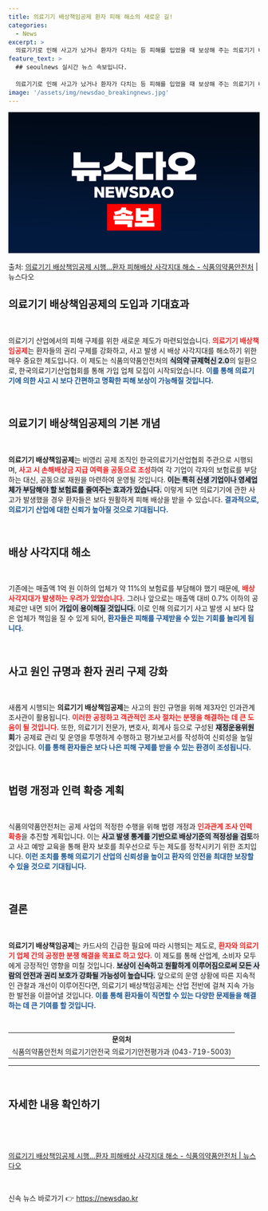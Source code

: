 ```yaml
---
title: 의료기기 배상책임공제 환자 피해 해소의 새로운 길!
categories:
  - News
excerpt: >
  의료기기로 인해 사고가 났거나 환자가 다치는 등 피해를 입었을 때 보상해 주는 의료기기 배상책임공제가 새로 …
feature_text: >
  ## seoulnews 실시간 뉴스 속보입니다.

  의료기기로 인해 사고가 났거나 환자가 다치는 등 피해를 입었을 때 보상해 주는 의료기기 배상책임공제가 새로 …
image: '/assets/img/newsdao_breakingnews.jpg'
---
```


![뉴스다오 속보](/assets/img/newsdao_breakingnews.jpg)

<p>출처: <a href="https://newsdao.kr/2701" rel="dofollow">의료기기 배상책임공제 시행…환자 피해배상 사각지대 해소 - 식품의약품안전처</a> | 뉴스다오</p>

<h2 data-ke-size="size26">의료기기 배상책임공제의 도입과 기대효과</h2>

<p data-ke-size="size16">&nbsp;</p>

의료기기 산업에서의 피해 구제를 위한 새로운 제도가 마련되었습니다. <b><span style="color: #ee2323;">의료기기 배상책임공제</span></b>는 환자들의 권리 구제를 강화하고, 사고 발생 시 배상 사각지대를 해소하기 위한 매우 중요한 제도입니다. 이 제도는 식품의약품안전처의 <b><span style="background-color: #21538527;">식의약 규제혁신 2.0</span></b>의 일환으로, 한국의료기기산업협회를 통해 가입 업체 모집이 시작되었습니다. <b><span style="color: #1a5490;">이를 통해 의료기기에 의한 사고 시 보다 간편하고 명확한 피해 보상이 가능해질 것입니다.</span></b>

<p data-ke-size="size16">&nbsp;</p>

<h2 data-ke-size="size26">의료기기 배상책임공제의 기본 개념</h2>

<p data-ke-size="size16">&nbsp;</p>

<b>의료기기 배상책임공제</b>는 비영리 공제 조직인 한국의료기기산업협회 주관으로 시행되며, <b><span style="color: #ee2323;">사고 시 손해배상금 지급 여력을 공동으로 조성</span></b>하여 각 기업이 각자의 보험료를 부담하는 대신, 공동으로 재원을 마련하여 운영될 것입니다. <b><span style="background-color: #21538527;">이는 특히 신생 기업이나 영세업체가 부담해야 할 보험료를 줄여주는 효과가 있습니다.</span></b> 이렇게 되면 의료기기에 관한 사고가 발생했을 경우 환자들은 보다 원활하게 피해 배상을 받을 수 있습니다. <b><span style="color: #1a5490;">결과적으로, 의료기기 산업에 대한 신뢰가 높아질 것으로 기대됩니다.</span></b>

<p data-ke-size="size16">&nbsp;</p>

<h2 data-ke-size="size26">배상 사각지대 해소</h2>

<p data-ke-size="size16">&nbsp;</p>

기존에는 매출액 1억 원 이하의 업체가 약 11%의 보험료를 부담해야 했기 때문에, <b><span style="color: #ee2323;">배상 사각지대가 발생하는 우려가 있었습니다.</span></b> 그러나 앞으로는 매출액 대비 0.7% 이하의 공제료만 내면 되어 <b><span style="background-color: #21538527;">가입이 용이해질 것입니다.</span></b> 이로 인해 의료기기 사고 발생 시 보다 많은 업체가 책임을 질 수 있게 되어, <b><span style="color: #1a5490;">환자들은 피해를 구제받을 수 있는 기회를 늘리게 됩니다.</span></b>

<p data-ke-size="size16">&nbsp;</p>

<h2 data-ke-size="size26">사고 원인 규명과 환자 권리 구제 강화</h2>

<p data-ke-size="size16">&nbsp;</p>

새롭게 시행되는 <b>의료기기 배상책임공제</b>는 사고의 원인 규명을 위해 제3자인 인과관계조사관이 활용됩니다. <b><span style="color: #ee2323;">이러한 공정하고 객관적인 조사 절차는 분쟁을 해결하는 데 큰 도움이 될 것입니다.</span></b> 또한, 의료기기 전문가, 변호사, 회계사 등으로 구성된 <b><span style="background-color: #21538527;">재정운용위원회</span></b>가 공제료 관리 및 운영을 투명하게 수행하고 평가보고서를 작성하여 신뢰성을 높일 것입니다. <b><span style="color: #1a5490;">이를 통해 환자들은 보다 나은 피해 구제를 받을 수 있는 환경이 조성됩니다.</span></b>

<p data-ke-size="size16">&nbsp;</p>

<h2 data-ke-size="size26">법령 개정과 인력 확충 계획</h2>

<p data-ke-size="size16">&nbsp;</p>

식품의약품안전처는 공제 사업의 적정한 수행을 위해 법령 개정과 <b><span style="color: #ee2323;">인과관계 조사 인력 확충</span></b>을 추진할 계획입니다. 이는 <b><span style="background-color: #21538527;">사고 발생 통계를 기반으로 배상기준의 적정성을 검토</span></b>하고 사고 예방 교육을 통해 환자 보호를 최우선으로 두는 제도를 정착시키기 위한 조치입니다. <b><span style="color: #1a5490;">이런 조치를 통해 의료기기 산업의 신뢰성을 높이고 환자의 안전을 최대한 보장할 수 있을 것으로 기대됩니다.</span></b>

<p data-ke-size="size16">&nbsp;</p>

<h2 data-ke-size="size26">결론</h2>

<p data-ke-size="size16">&nbsp;</p>

<b>의료기기 배상책임공제</b>는 카드사의 긴급한 필요에 따라 시행되는 제도로, <b><span style="color: #ee2323;">환자와 의료기기 업체 간의 공정한 분쟁 해결을 목표로 하고 있다.</span></b> 이 제도를 통해 산업계, 소비자 모두에게 긍정적인 영향을 미칠 것입니다. <b><span style="background-color: #21538527;">보상이 신속하고 원활하게 이루어짐으로써 모든 사람의 안전과 권리 보호가 강화될 가능성이 높습니다.</span></b> 앞으로의 운영 상황에 따른 지속적인 관찰과 개선이 이루어진다면, 의료기기 배상책임공제는 산업 전반에 걸쳐 지속 가능한 발전을 이끌어낼 것입니다. <b><span style="color: #1a5490;">이를 통해 환자들이 직면할 수 있는 다양한 문제들을 해결하는 데 큰 기여를 할 것입니다.</span></b>

<p data-ke-size="size16">&nbsp;</p>

<table style="width: 100%; border-collapse: collapse;">
<tr>
<td style="text-align: center; height: 17px;"><b>문의처</b></td>
</tr>
<tr>
<td style="text-align: center; height: 17px;">식품의약품안전처 의료기기안전국 의료기기안전평가과 (043-719-5003)</td>
</tr>
</table>

<hr/> 

<p data-ke-size="size16">&nbsp;</p>

<h2 data-ke-size="size26">자세한 내용 확인하기</h2>

<p data-ke-size="size16">&nbsp;</p>

<p data-ke-size="size16">&nbsp;</p>
<a href="https://newsdao.kr/2701">의료기기 배상책임공제 시행…환자 피해배상 사각지대 해소 - 식품의약품안전처 | 뉴스다오</a> 

<p data-ke-size="size16">&nbsp;</p> 

신속 뉴스 바로가기 👉 <a href="https://newsdao.kr" rel="dofollow">https://newsdao.kr</a>


